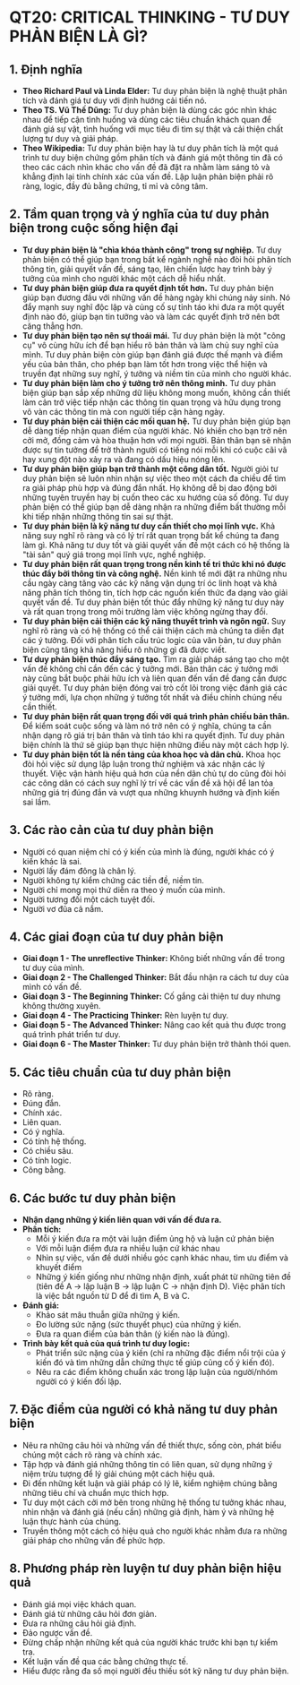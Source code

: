 # **QT20: CRITICAL THINKING - TƯ DUY PHẢN BIỆN LÀ GÌ?**

## **1. Định nghĩa**

- **Theo Richard Paul và Linda Elder:** Tư duy phản biện là nghệ thuật phân tích và đánh giá tư duy với định hướng cải tiến nó.
- **Theo TS. Vũ Thế Dũng:** Tư duy phản biện là dùng các góc nhìn khác nhau để tiếp cận tình huống và dùng các tiêu chuẩn khách quan để đánh giá sự vật, tình huống với mục tiêu đi tìm sự thật và cải thiện chất lượng tư duy và giải pháp.
- **Theo Wikipedia:** Tư duy phản biện hay là tư duy phân tích là một quá trình tư duy biện chứng gồm phân tích và đánh giá một thông tin đã có theo các cách nhìn khác cho vấn đề đã đặt ra nhằm làm sáng tỏ và khẳng định lại tính chính xác của vấn đề. Lập luận phản biện phải rõ ràng, logic, đầy đủ bằng chứng, tỉ mỉ và công tâm.

## **2. Tầm quan trọng và ý nghĩa của tư duy phản biện trong cuộc sống hiện đại**

- **Tư duy phản biện là &quot;chìa khóa thành công&quot; trong sự nghiệp.** Tư duy phản biện có thể giúp bạn trong bất kể ngành nghề nào đòi hỏi phân tích thông tin, giải quyết vấn đề, sáng tạo, lên chiến lược hay trình bày ý tưởng của mình cho người khác một cách dễ hiểu nhất.
- **Tư duy phản biện giúp đưa ra quyết định tốt hơn.** Tư duy phản biện giúp bạn đương đầu với những vấn đề hàng ngày khi chúng nảy sinh. Nó đẩy mạnh suy nghĩ độc lập và củng cố sự tỉnh táo khi đưa ra một quyết định nào đó, giúp bạn tin tưởng vào và làm các quyết định trở nên bớt căng thẳng hơn.
- **Tư duy phản biện tạo nên sự thoái mái.** Tư duy phản biện là một &quot;công cụ&quot; vô cùng hữu ích để bạn hiểu rõ bản thân và làm chủ suy nghĩ của mình. Tư duy phản biện còn giúp bạn đánh giá được thế mạnh và điểm yếu của bản thân, cho phép bạn làm tốt hơn trong việc thể hiện và truyền đạt những suy nghĩ, ý tưởng và niềm tin của mình cho người khác.
- **Tư duy phản biện làm cho ý tưởng trở nên thông minh.** Tư duy phản biện giúp bạn sắp xếp những dữ liệu không mong muốn, không cần thiết làm cản trở việc tiếp nhận các thông tin quan trọng và hữu dụng trong vô vàn các thông tin mà con người tiếp cận hàng ngày.
- **Tư duy phản biện cải thiện các mối quan hệ.** Tư duy phản biện giúp bạn dễ dàng tiếp nhận quan điểm của người khác. Nó khiến cho bạn trở nên cởi mở, đồng cảm và hòa thuận hơn với mọi người. Bản thân bạn sẽ nhận được sự tin tưởng để trở thành người có tiếng nói mỗi khi có cuộc cãi vã hay xung đột nào xảy ra và đang có dấu hiệu nóng lên.
- **Tư duy phản biện giúp bạn trở thành một công dân tốt.** Người giỏi tư duy phản biện sẽ luôn nhìn nhận sự việc theo một cách đa chiều để tìm ra giải pháp phù hợp và đúng đắn nhất. Họ không dễ bị dao động bởi những tuyên truyền hay bị cuốn theo các xu hướng của số đông. Tư duy phản biện có thể giúp bạn dễ dàng nhận ra những điểm bất thường mỗi khi tiếp nhận những thông tin sai sự thật.
- **Tư duy phản biện là kỹ năng tư duy cần thiết cho mọi lĩnh vực.** Khả năng suy nghĩ rõ ràng và có lý trí rất quan trọng bất kể chúng ta đang làm gì. Khả năng tư duy tốt và giải quyết vấn đề một cách có hệ thống là &quot;tài sản&quot; quý giá trong mọi lĩnh vực, nghề nghiệp.
- **Tư duy phản biện rất quan trọng trong nền kinh tế tri thức khi nó được thúc đẩy bởi thông tin và công nghệ.** Nền kinh tế mới đặt ra những nhu cầu ngày càng tăng vào các kỹ năng vận dụng trí óc linh hoạt và khả năng phân tích thông tin, tích hợp các nguồn kiến thức đa dạng vào giải quyết vấn đề. Tư duy phản biện tốt thúc đẩy những kỹ năng tư duy này và rất quan trọng trong môi trường làm việc không ngừng thay đổi.
- **Tư duy phản biện cải thiện các kỹ năng thuyết trình và ngôn ngữ.** Suy nghĩ rõ ràng và có hệ thống có thể cải thiện cách mà chúng ta diễn đạt các ý tưởng. Đối với phân tích cấu trúc logic của văn bản, tư duy phản biện cũng tăng khả năng hiểu rõ những gì đã được viết.
- **Tư duy phản biện thúc đẩy sáng tạo.** Tìm ra giải pháp sáng tạo cho một vấn đề không chỉ cần đến các ý tưởng mới. Bản thân các ý tưởng mới này cũng bắt buộc phải hữu ích và liên quan đến vấn đề đang cần được giải quyết. Tư duy phản biện đóng vai trò cốt lõi trong việc đánh giá các ý tưởng mới, lựa chọn những ý tưởng tốt nhất và điều chỉnh chúng nếu cần thiết.
- **Tư duy phản biện rất quan trọng đối với quá trình phản chiếu bản thân.** Để kiểm soát cuộc sống và làm nó trở nên có ý nghĩa, chúng ta cần nhận dạng rõ giá trị bản thân và tỉnh táo khi ra quyết định. Tư duy phản biện chính là thứ sẽ giúp bạn thực hiện những điều này một cách hợp lý.
- **Tư duy phản biện tốt là nền tảng của khoa học và dân chủ.** Khoa học đòi hỏi việc sử dụng lập luận trong thử nghiệm và xác nhận các lý thuyết. Việc vận hành hiệu quả hơn của nền dân chủ tự do cũng đòi hỏi các công dân có cách suy nghĩ lý trí về các vấn đề xã hội để lan tỏa những giá trị đúng đắn và vượt qua những khuynh hướng và định kiến sai lầm.

## **3. Các rào cản của tư duy phản biện**

- Người có quan niệm chỉ có ý kiến của mình là đúng, người khác có ý kiến khác là sai.
- Người lấy đám đông là chân lý.
- Người không tự kiểm chứng các tiền đề, niềm tin.
- Người chỉ mong mọi thứ diễn ra theo ý muốn của mình.
- Người tương đối một cách tuyệt đối.
- Người vơ đũa cả nắm.

## **4. Các giai đoạn của tư duy phản biện**

- **Giai đoạn 1 - The unreflective Thinker:** Không biết những vấn đề trong tư duy của mình.
- **Giai đoạn 2 - The Challenged Thinker:** Bắt đầu nhận ra cách tư duy của mình có vấn đề.
- **Giai đoạn 3 - The Beginning Thinker:** Cố gắng cải thiện tư duy nhưng không thường xuyên.
- **Giai đoạn 4 - The Practicing Thinker:** Rèn luyện tư duy.
- **Giai đoạn 5 - The Advanced Thinker:** Nâng cao kết quả thu được trong quá trình phát triển tư duy.
- **Giai đoạn 6 - The Master Thinker:** Tư duy phản biện trở thành thói quen.

## **5. Các tiêu chuẩn của tư duy phản biện**

- Rõ ràng.
- Đúng đắn.
- Chính xác.
- Liên quan.
- Có ý nghĩa.
- Có tính hệ thống.
- Có chiều sâu.
- Có tính logic.
- Công bằng.

## **6. Các bước tư duy phản biện**

- **Nhận dạng những ý kiến liên quan với vấn đề đưa ra.**
- **Phân tích:**
  - Mỗi ý kiến đưa ra một vài luận điểm ủng hộ và luận cứ phản biện
  - Với mỗi luận điểm đưa ra nhiều luận cứ khác nhau
  - Nhìn sự việc, vấn đề dưới nhiều góc cạnh khác nhau, tìm ưu điểm và khuyết điểm
  - Những ý kiến giống như những nhận định, xuất phát từ những tiên đề (tiên đề A → lập luận B → lập luận C → nhận định D). Việc phân tích là việc bắt nguồn từ D để đi tìm A, B và C.
- **Đánh giá:**
  - Khảo sát mâu thuẫn giữa những ý kiến.
  - Đo lường sức nặng (sức thuyết phục) của những ý kiến.
  - Đưa ra quan điểm của bản thân (ý kiến nào là đúng).
- **Trình bày kết quả của quá trình tư duy logic:**
  - Phát triển sức nặng của ý kiến (chỉ ra những đặc điểm nổi trội của ý kiến đó và tìm những dẫn chứng thực tế giúp củng cố ý kiến đó).
  - Nêu ra các điểm không chuẩn xác trong lập luận của người/nhóm người có ý kiến đối lập.

## **7. Đặc điểm của người có khả năng tư duy phản biện**

- Nêu ra những câu hỏi và những vấn đề thiết thực, sống còn, phát biểu chúng một cách rõ ràng và chính xác.
- Tập hợp và đánh giá những thông tin có liên quan, sử dụng những ý niệm trừu tượng để lý giải chúng một cách hiệu quả.
- Đi đến những kết luận và giải pháp có lý lẽ, kiểm nghiệm chúng bằng những tiêu chí và chuẩn mực thích hợp.
- Tư duy một cách cởi mở bên trong những hệ thống tư tưởng khác nhau, nhìn nhận và đánh giá (nếu cần) những giả định, hàm ý và những hệ luận thực hành của chúng.
- Truyền thông một cách có hiệu quả cho người khác nhằm đưa ra những giải pháp cho những vấn đề phức hợp.

## **8. Phương pháp rèn luyện tư duy phản biện hiệu quả**

- Đánh giá mọi việc khách quan.
- Đánh giá từ những câu hỏi đơn giản.
- Đưa ra những câu hỏi giả định.
- Đảo ngược vấn đề.
- Đừng chấp nhận những kết quả của người khác trước khi bạn tự kiểm tra.
- Kết luận vấn đề qua các bằng chứng thực tế.
- Hiểu được rằng đa số mọi người đều thiếu sót kỹ năng tư duy phản biện.
